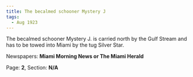 ```yaml
---  
title: The becalmed schooner Mystery J  
tags:  
  - Aug 1923  
---  
```

  
The becalmed schooner Mystery J. is carried north by the Gulf Stream and has to be towed into Miami by the tug Silver Star.  
  
Newspapers: **Miami Morning News or The Miami Herald**  
  
Page: **2**, Section: **N/A** 
